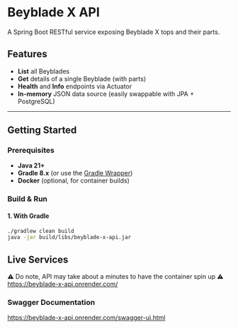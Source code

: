 # Beyblade X API

A Spring Boot RESTful service exposing Beyblade X tops and their parts.

## Features

- **List** all Beyblades
- **Get** details of a single Beyblade (with parts)
- **Health** and **Info** endpoints via Actuator
- **In-memory** JSON data source (easily swappable with JPA + PostgreSQL)

---

## Getting Started

### Prerequisites

- **Java 21+**
- **Gradle 8.x** (or use the [Gradle Wrapper](./gradlew))
- **Docker** (optional, for container builds)

### Build & Run

#### 1. With Gradle

```bash
./gradlew clean build
java -jar build/libs/beyblade-x-api.jar
```
## Live Services
:warning: Do note, API may take about a minutes to have the container spin up :warning:
https://beyblade-x-api.onrender.com/

### Swagger Documentation
https://beyblade-x-api.onrender.com/swagger-ui.html
